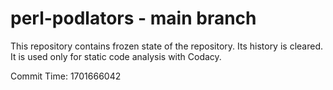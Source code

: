 # perl-podlators - main branch

This repository contains frozen state of the repository.
Its history is cleared. It is used only for static code
analysis with Codacy.

Commit Time: 1701666042